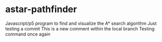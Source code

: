 # astar-pathfinder
Javascript/p5 program to find and visualize the A* search algorithm
Just testing a commit
This is a new comment within the local branch
Testing command once again
